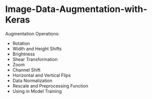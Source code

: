 # Image-Data-Augmentation-with-Keras

Augmentation Operations:
  * Rotation
  * Width and Height Shifts
  * Brightness
  * Shear Transformation
  * Zoom
  * Channel Shift
  * Horizontal and Vertical Flips
  * Data Normalization
  * Rescale and Preprocessing Function
  * Using in Model Training
